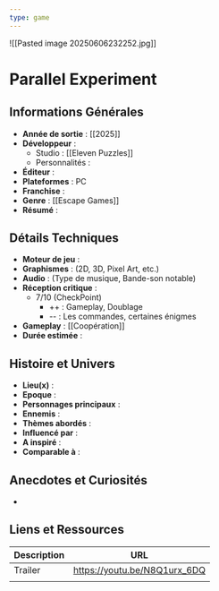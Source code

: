 ```yaml
---
type: game
---
```

![[Pasted image 20250606232252.jpg]]
# Parallel Experiment

## Informations Générales

- **Année de sortie** : [[2025]]
- **Développeur** : 
	- Studio : [[Eleven Puzzles]]
	- Personnalités : 
- **Éditeur** : 
- **Plateformes** : PC
- **Franchise** : 
- **Genre** : [[Escape Games]]
- **Résumé** : 

## Détails Techniques
- **Moteur de jeu** : 
- **Graphismes** : (2D, 3D, Pixel Art, etc.)
- **Audio** : (Type de musique, Bande-son notable)
- **Réception critique** : 
	- 7/10 (CheckPoint)
		- ++ : Gameplay, Doublage
		- -- : Les commandes, certaines énigmes
- **Gameplay** : [[Coopération]]
- **Durée estimée** : 

## Histoire et Univers
- **Lieu(x)** : 
- **Epoque** : 
- **Personnages principaux** : 
- **Ennemis** :
- **Thèmes abordés** : 
- **Influencé par** :
- **A inspiré** : 
- **Comparable à** :
## Anecdotes et Curiosités
- 
## Liens et Ressources

| Description | URL                          |
| ----------- | ---------------------------- |
| Trailer     | https://youtu.be/N8Q1urx_6DQ |
|             |                              |
